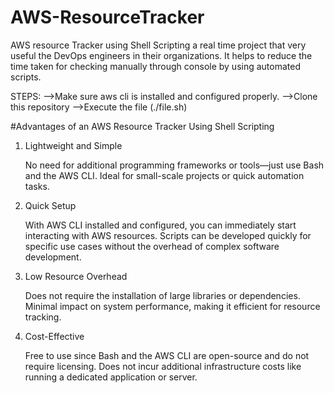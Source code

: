 # AWS-ResourceTracker
AWS resource Tracker using Shell Scripting a real time project that very useful the DevOps engineers  in their organizations. It helps to reduce the time taken for checking manually through console by using automated scripts.

STEPS:
-->Make sure aws cli is installed and configured properly.
-->Clone this repository
-->Execute the file (./file.sh)

#Advantages of an AWS Resource Tracker Using Shell Scripting
1. Lightweight and Simple

    No need for additional programming frameworks or tools—just use Bash and the AWS CLI.
    Ideal for small-scale projects or quick automation tasks.

2. Quick Setup

    With AWS CLI installed and configured, you can immediately start interacting with AWS resources.
    Scripts can be developed quickly for specific use cases without the overhead of complex software development.

3. Low Resource Overhead

    Does not require the installation of large libraries or dependencies.
    Minimal impact on system performance, making it efficient for resource tracking.

4. Cost-Effective

    Free to use since Bash and the AWS CLI are open-source and do not require licensing.
    Does not incur additional infrastructure costs like running a dedicated application or server.
